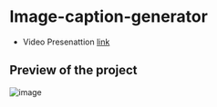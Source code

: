 # Image-caption-generator
- Video Presenattion  [link](https://drive.google.com/file/d/1XIgOtXC8YffzHW9qkU22GHfzThL-SPGj/view?usp=sharing)

## Preview of the project
![image](https://github.com/SaipraneethPandiri/image-caption-generator/assets/77436328/e1d20751-5ab9-45c0-b1ce-b24d41f2aac6)
